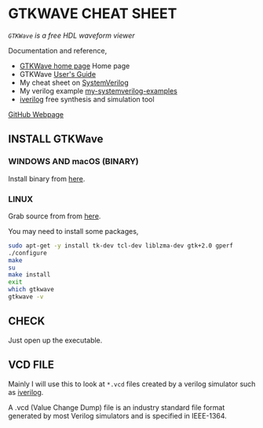 # GTKWAVE CHEAT SHEET

_`GTKWave` is a free HDL waveform viewer_

Documentation and reference,

* [GTKWave home page](http://gtkwave.sourceforge.net/) Home page
* GTKWave
  [User's Guide](http://gtkwave.sourceforge.net/gtkwave.pdf)
* My cheat sheet on
  [SystemVerilog](https://github.com/JeffDeCola/my-cheat-sheets/tree/master/hardware/development/languages/systemverilog-cheat-sheet)
* My verilog example [my-systemverilog-examples](https://github.com/JeffDeCola/my-systemverilog-examples)
* [iverilog](https://github.com/JeffDeCola/my-cheat-sheets/tree/master/hardware/tools/simulation/iverilog-cheat-sheet)
  free synthesis and simulation tool

[GitHub Webpage](https://jeffdecola.github.io/my-cheat-sheets/)

## INSTALL GTKWave

### WINDOWS AND macOS (BINARY)

Install binary from
[here](https://sourceforge.net/projects/gtkwave/files/).

### LINUX

Grab source from from
[here](https://sourceforge.net/projects/gtkwave/files/).

You may need to install some packages,

```bash
sudo apt-get -y install tk-dev tcl-dev liblzma-dev gtk+2.0 gperf
./configure
make
su
make install
exit
which gtkwave
gtkwave -v
```

## CHECK

Just open up the executable.

## VCD FILE

Mainly I will use this to look at `*.vcd` files created by a verilog simulator
such as
[iverilog](https://github.com/JeffDeCola/my-cheat-sheets/tree/master/hardware/tools/simulation/iverilog-cheat-sheet).

A .vcd (Value Change Dump) file is an industry standard file format
generated by most Verilog simulators and is specified in IEEE-1364.
